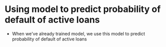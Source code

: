 # Using model to predict probability of default of active loans

- When we've already trained model, we use this model to predict probability of default of active loans
